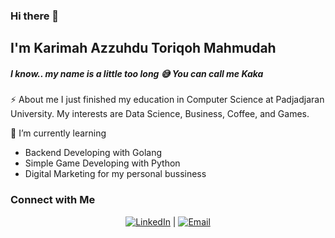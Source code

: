 ### Hi there 👋
## I'm Karimah Azzuhdu Toriqoh Mahmudah 
##### I know.. my name is a little too long 😅 You can call me Kaka

⚡ About me
I just finished my education in Computer Science at Padjadjaran University. My interests are Data Science, Business, Coffee, and Games.

🌱 I’m currently learning
- Backend Developing with Golang
- Simple Game Developing with Python
- Digital Marketing for my personal bussiness

### Connect with Me

<p align="center">
  <a target="_blank" href="https://www.linkedin.com/in/karimahazzuhdu/"><img alt="LinkedIn" src=""></a>
  |
  <a target="_blank" href="mailto:karimah.atm@gmail.com"><img alt="Email" src=""></a>
</p>

<!--
**KarimahAzzuhdu/KarimahAzzuhdu** is a ✨ _special_ ✨ repository because its `README.md` (this file) appears on your GitHub profile.

Here are some ideas to get you started:

- 🔭 I’m currently working on ...
- 🌱 I’m currently learning ...
- 👯 I’m looking to collaborate on ...
- 🤔 I’m looking for help with ...
- 💬 Ask me about ...
- 📫 How to reach me: ...
- 😄 Pronouns: ...
- ⚡ Fun fact: ...
-->
